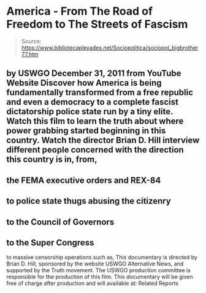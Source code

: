 # America - From The Road of Freedom to The Streets of Fascism

> Source: https://www.bibliotecapleyades.net/Sociopolitica/sociopol_bigbrother77.htm

by
USWGO
December 31, 2011
from
YouTube Website
Discover how America is being fundamentally transformed from a free republic
and even a democracy to a complete fascist dictatorship police state run by
a tiny elite. Watch this film to learn the truth about where power grabbing
started beginning in this country.
Watch the director Brian D. Hill interview different people concerned with
the direction this country is in, from,
-
the
FEMA executive orders and
REX-84
-
to police state thugs abusing the
citizenry
-
to the Council of Governors
-
to the Super Congress
-
to massive censorship operations such
as,
This documentary is directed by Brian D. Hill,
sponsored by the website
USWGO Alternative News, and supported by
the Truth movement. The USWGO production committee is responsible for the
production of this film.
This documentary will be given free of charge after production and will
available at:
Related Reports
